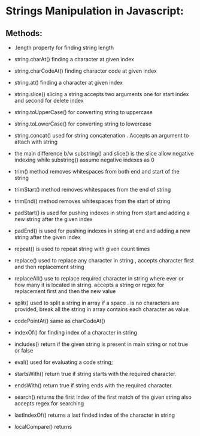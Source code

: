 # Strings Manipulation in Javascript:

## Methods:
- .length property for finding string length
- string.charAt()  finding a character at given index
- string.charCodeAt()  finding character code at given index
- string.at()  finding a character at given index
- string.slice()  slicing a string  accepts two arguments one for start index and second for delete index
- string.toUpperCase()   for converting string to uppercase 
- string.toLowerCase()   for converting string to lowercase 
- string.concat()   used for string concatenation . Accepts an argument to attach with string

- the main difference b/w substring() and slice()  is the slice allow negative indexing while substring() assume negative indexes as 0 
- trim() method removes whitespaces from both end and start of the string
- trimStart() method removes whitespaces from the end of string
- trimEnd() method removes whitespaces from the start of string
- padStart() is used for pushing indexes in string from start and adding a new string after the given index
- padEnd() is used for pushing indexes in string at end and adding a new string after the given index
- repeat() is used to repeat string with given count times
- replace() used to replace any character in string , accepts character first and then replacement string
- replaceAll() use to replace required character in string where ever or how many it is located in string. accepts a string or regex for replacement first and then the new value
- split() used to split a string in array if a space . is no characters are provided, break all the string in array contains each character as value
- codePointAt() same as charCodeAt()
- indexOf() for finding index of a character in string
- includes() return if the given string is present in main string or not true or false
- eval() used for evaluating a code string;
- startsWith() return true if string starts with the required character.
- endsWith() return true if string ends with the required character.
- search() returns the first index of the first match of the given string also accepts regex for searching
- lastIndexOf() returns a last finded index of the character in string
- localCompare() returns 
